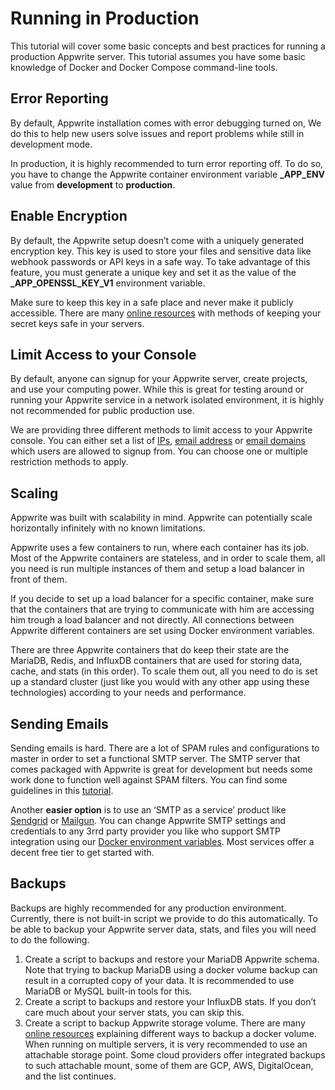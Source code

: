 # Running in Production

This tutorial will cover some basic concepts and best practices for running a production Appwrite server. This tutorial assumes you have some basic knowledge of Docker and Docker Compose command-line tools.

## Error Reporting

By default, Appwrite installation comes with error debugging turned on, We do this to help new users solve issues and report problems while still in development mode.

In production, it is highly recommended to turn error reporting off. To do so, you have to change the Appwrite container environment variable **_APP_ENV** value from **development** to **production**.

## Enable Encryption

By default, the Appwrite setup doesn’t come with a uniquely generated encryption key. This key is used to store your files and sensitive data like webhook passwords or API keys in a safe way. To take advantage of this feature, you must generate a unique key and set it as the value of the **_APP_OPENSSL_KEY_V1** environment variable.

Make sure to keep this key in a safe place and never make it publicly accessible. There are many [online resources]([https://www.freecodecamp.org/news/how-to-securely-store-api-keys-4ff3ea19ebda/](https://www.freecodecamp.org/news/how-to-securely-store-api-keys-4ff3ea19ebda/)) with methods of keeping your secret keys safe in your servers.

## Limit Access to your Console

By default, anyone can signup for your Appwrite server, create projects, and use your computing power. While this is great for testing around or running your Appwrite service in a network isolated environment, it is highly not recommended for public production use.

We are providing three different methods to limit access to your Appwrite console. You can either set a list of [IPs]([https://github.com/appwrite/appwrite/blob/master/docs/tutorials/environment-variables.md#_app_console_whitelist_ips](https://github.com/appwrite/appwrite/blob/master/docs/tutorials/environment-variables.md#_app_console_whitelist_ips)), [email address]([https://github.com/appwrite/appwrite/blob/master/docs/tutorials/environment-variables.md#_app_console_whitelist_emails](https://github.com/appwrite/appwrite/blob/master/docs/tutorials/environment-variables.md#_app_console_whitelist_emails)) or [email domains]([https://github.com/appwrite/appwrite/blob/master/docs/tutorials/environment-variables.md#_app_console_whitelist_domains](https://github.com/appwrite/appwrite/blob/master/docs/tutorials/environment-variables.md#_app_console_whitelist_domains)) which users are allowed to signup from. You can choose one or multiple restriction methods to apply.

## Scaling

Appwrite was built with scalability in mind. Appwrite can potentially scale horizontally infinitely with no known limitations.

Appwrite uses a few containers to run, where each container has its job. Most of the Appwrite containers are stateless, and in order to scale them, all you need is run multiple instances of them and setup a load balancer in front of them.

If you decide to set up a load balancer for a specific container, make sure that the containers that are trying to communicate with him are accessing him trough a load balancer and not directly. All connections between Appwrite different containers are set using Docker environment variables.

There are three Appwrite containers that do keep their state are the MariaDB, Redis, and InfluxDB containers that are used for storing data, cache, and stats (in this order). To scale them out, all you need to do is set up a standard cluster (just like you would with any other app using these technologies) according to your needs and performance.

## Sending Emails

Sending emails is hard. There are a lot of SPAM rules and configurations to master in order to set a functional SMTP server. The SMTP server that comes packaged with Appwrite is great for development but needs some work done to function well against SPAM filters. You can find some guidelines in this [tutorial]([https://www.digitalocean.com/community/tutorials/how-to-use-an-spf-record-to-prevent-spoofing-improve-e-mail-reliability](https://www.digitalocean.com/community/tutorials/how-to-use-an-spf-record-to-prevent-spoofing-improve-e-mail-reliability)).

Another **easier option** is to use an ‘SMTP as a service’ product like [Sendgrid]([https://sendgrid.com/](https://sendgrid.com/)) or [Mailgun]([https://www.mailgun.com/](https://www.mailgun.com/)). You can change Appwrite SMTP settings and credentials to any 3rrd party provider you like who support SMTP integration using our [Docker environment variables]([https://github.com/appwrite/appwrite/blob/master/docs/tutorials/environment-variables.md#smtp](https://github.com/appwrite/appwrite/blob/master/docs/tutorials/environment-variables.md#smtp)). Most services offer a decent free tier to get started with.

## Backups

Backups are highly recommended for any production environment. Currently, there is not built-in script we provide to do this automatically. To be able to backup your Appwrite server data, stats, and files you will need to do the following.

1.  Create a script to backups and restore your MariaDB Appwrite schema. Note that trying to backup MariaDB using a docker volume backup can result in a corrupted copy of your data. It is recommended to use MariaDB or MySQL built-in tools for this.
2.  Create a script to backups and restore your InfluxDB stats. If you don’t care much about your server stats, you can skip this.
3.  Create a script to backup Appwrite storage volume. There are many [online resources]([https://blog.ssdnodes.com/blog/docker-backup-volumes/](https://blog.ssdnodes.com/blog/docker-backup-volumes/)) explaining different ways to backup a docker volume. When running on multiple servers, it is very recommended to use an attachable storage point. Some cloud providers offer integrated backups to such attachable mount, some of them are GCP, AWS, DigitalOcean, and the list continues.

